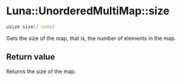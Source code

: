 # Luna::UnorderedMultiMap::size

```c++
usize size() const
```

Gets the size of the map, that is, the number of elements in the map. 



## Return value
Returns the size of the map. 

